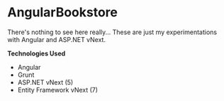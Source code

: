 AngularBookstore
=======

There's nothing to see here really... These are just my experimentations with Angular and ASP.NET vNext.

**Technologies Used**
- Angular
- Grunt
- ASP.NET vNext (5)
- Entity Framework vNext (7)
